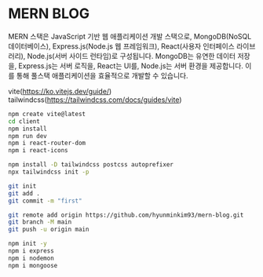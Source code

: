 # MERN BLOG

MERN 스택은 JavaScript 기반 웹 애플리케이션 개발 스택으로, MongoDB(NoSQL 데이터베이스), Express.js(Node.js 웹 프레임워크), React(사용자 인터페이스 라이브러리), Node.js(서버 사이드 런타임)로 구성됩니다. MongoDB는 유연한 데이터 저장을, Express.js는 서버 로직을, React는 UI를, Node.js는 서버 환경을 제공합니다. 이를 통해 풀스택 애플리케이션을 효율적으로 개발할 수 있습니다.

vite(https://ko.vitejs.dev/guide/)   
tailwindcss(https://tailwindcss.com/docs/guides/vite)   

```bash
npm create vite@latest
cd client
npm install
npm run dev
npm i react-router-dom
npm i react-icons
```

````bash
npm install -D tailwindcss postcss autoprefixer
npx tailwindcss init -p
````

````bash
git init
git add .
git commit -m "first"

git remote add origin https://github.com/hyunminkim93/mern-blog.git
git branch -M main
git push -u origin main
````

````bash
npm init -y
npm i express
npm i nodemon
npm i mongoose
````

